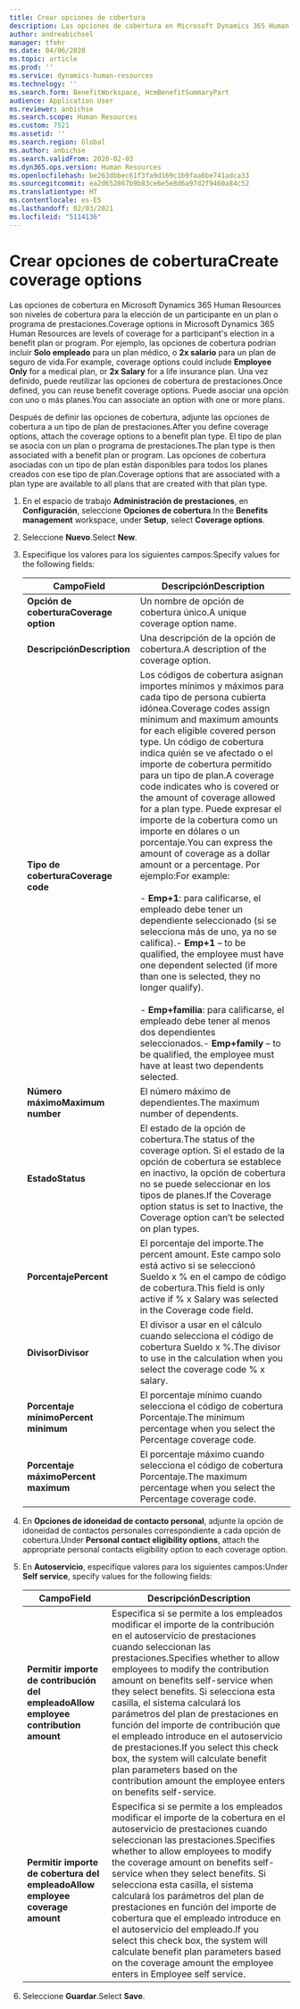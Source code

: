 ```yaml
---
title: Crear opciones de cobertura
description: Las opciones de cobertura en Microsoft Dynamics 365 Human Resources son niveles de cobertura para la elección de un participante en un plan o programa de prestaciones.
author: andreabichsel
manager: tfehr
ms.date: 04/06/2020
ms.topic: article
ms.prod: ''
ms.service: dynamics-human-resources
ms.technology: ''
ms.search.form: BenefitWorkspace, HcmBenefitSummaryPart
audience: Application User
ms.reviewer: anbichse
ms.search.scope: Human Resources
ms.custom: 7521
ms.assetid: ''
ms.search.region: Global
ms.author: anbichse
ms.search.validFrom: 2020-02-03
ms.dyn365.ops.version: Human Resources
ms.openlocfilehash: be263dbbec61f3fa9d169c1b9faa6be741adca33
ms.sourcegitcommit: ea2d652867b9b83ce6e5e8d6a97d2f9460a84c52
ms.translationtype: HT
ms.contentlocale: es-ES
ms.lasthandoff: 02/03/2021
ms.locfileid: "5114136"
---
```

# <a name="create-coverage-options"></a><span data-ttu-id="eab38-103">Crear opciones de cobertura</span><span class="sxs-lookup"><span data-stu-id="eab38-103">Create coverage options</span></span>

<span data-ttu-id="eab38-104">Las opciones de cobertura en Microsoft Dynamics 365 Human Resources son niveles de cobertura para la elección de un participante en un plan o programa de prestaciones.</span><span class="sxs-lookup"><span data-stu-id="eab38-104">Coverage options in Microsoft Dynamics 365 Human Resources are levels of coverage for a participant's election in a benefit plan or program.</span></span> <span data-ttu-id="eab38-105">Por ejemplo, las opciones de cobertura podrían incluir **Solo empleado** para un plan médico, o **2x salario** para un plan de seguro de vida.</span><span class="sxs-lookup"><span data-stu-id="eab38-105">For example, coverage options could include **Employee Only** for a medical plan, or **2x Salary** for a life insurance plan.</span></span> <span data-ttu-id="eab38-106">Una vez definido, puede reutilizar las opciones de cobertura de prestaciones.</span><span class="sxs-lookup"><span data-stu-id="eab38-106">Once defined, you can reuse benefit coverage options.</span></span> <span data-ttu-id="eab38-107">Puede asociar una opción con uno o más planes.</span><span class="sxs-lookup"><span data-stu-id="eab38-107">You can associate an option with one or more plans.</span></span>

<span data-ttu-id="eab38-108">Después de definir las opciones de cobertura, adjunte las opciones de cobertura a un tipo de plan de prestaciones.</span><span class="sxs-lookup"><span data-stu-id="eab38-108">After you define coverage options, attach the coverage options to a benefit plan type.</span></span> <span data-ttu-id="eab38-109">El tipo de plan se asocia con un plan o programa de prestaciones.</span><span class="sxs-lookup"><span data-stu-id="eab38-109">The plan type is then associated with a benefit plan or program.</span></span> <span data-ttu-id="eab38-110">Las opciones de cobertura asociadas con un tipo de plan están disponibles para todos los planes creados con ese tipo de plan.</span><span class="sxs-lookup"><span data-stu-id="eab38-110">Coverage options that are associated with a plan type are available to all plans that are created with that plan type.</span></span> 

1. <span data-ttu-id="eab38-111">En el espacio de trabajo **Administración de prestaciones**, en **Configuración**, seleccione **Opciones de cobertura**.</span><span class="sxs-lookup"><span data-stu-id="eab38-111">In the **Benefits management** workspace, under **Setup**, select **Coverage options**.</span></span>

2. <span data-ttu-id="eab38-112">Seleccione **Nuevo**.</span><span class="sxs-lookup"><span data-stu-id="eab38-112">Select **New**.</span></span>

3. <span data-ttu-id="eab38-113">Especifique los valores para los siguientes campos:</span><span class="sxs-lookup"><span data-stu-id="eab38-113">Specify values for the following fields:</span></span>

   | <span data-ttu-id="eab38-114">Campo</span><span class="sxs-lookup"><span data-stu-id="eab38-114">Field</span></span> | <span data-ttu-id="eab38-115">Descripción</span><span class="sxs-lookup"><span data-stu-id="eab38-115">Description</span></span> |
   | --- | --- |
   | <span data-ttu-id="eab38-116">**Opción de cobertura**</span><span class="sxs-lookup"><span data-stu-id="eab38-116">**Coverage option**</span></span> | <span data-ttu-id="eab38-117">Un nombre de opción de cobertura único.</span><span class="sxs-lookup"><span data-stu-id="eab38-117">A unique coverage option name.</span></span> |
   | <span data-ttu-id="eab38-118">**Descripción**</span><span class="sxs-lookup"><span data-stu-id="eab38-118">**Description**</span></span> | <span data-ttu-id="eab38-119">Una descripción de la opción de cobertura.</span><span class="sxs-lookup"><span data-stu-id="eab38-119">A description of the coverage option.</span></span> |
   | <span data-ttu-id="eab38-120">**Tipo de cobertura**</span><span class="sxs-lookup"><span data-stu-id="eab38-120">**Coverage code**</span></span> | <span data-ttu-id="eab38-121">Los códigos de cobertura asignan importes mínimos y máximos para cada tipo de persona cubierta idónea.</span><span class="sxs-lookup"><span data-stu-id="eab38-121">Coverage codes assign minimum and maximum amounts for each eligible covered person type.</span></span> <span data-ttu-id="eab38-122">Un código de cobertura indica quién se ve afectado o el importe de cobertura permitido para un tipo de plan.</span><span class="sxs-lookup"><span data-stu-id="eab38-122">A coverage code indicates who is covered or the amount of coverage allowed for a plan type.</span></span> <span data-ttu-id="eab38-123">Puede expresar el importe de la cobertura como un importe en dólares o un porcentaje.</span><span class="sxs-lookup"><span data-stu-id="eab38-123">You can express the amount of coverage as a dollar amount or a percentage.</span></span> <span data-ttu-id="eab38-124">Por ejemplo:</span><span class="sxs-lookup"><span data-stu-id="eab38-124">For example:</span></span></br></br><span data-ttu-id="eab38-125">- **Emp+1**: para calificarse, el empleado debe tener un dependiente seleccionado (si se selecciona más de uno, ya no se califica).</span><span class="sxs-lookup"><span data-stu-id="eab38-125">- **Emp+1** – to be qualified, the employee must have one dependent selected (if more than one is selected, they no longer qualify).</span></span></br></br><span data-ttu-id="eab38-126">- **Emp+familia**: para calificarse, el empleado debe tener al menos dos dependientes seleccionados.</span><span class="sxs-lookup"><span data-stu-id="eab38-126">- **Emp+family** – to be qualified, the employee must have at least two dependents selected.</span></span> |
   | <span data-ttu-id="eab38-127">**Número máximo**</span><span class="sxs-lookup"><span data-stu-id="eab38-127">**Maximum number**</span></span> | <span data-ttu-id="eab38-128">El número máximo de dependientes.</span><span class="sxs-lookup"><span data-stu-id="eab38-128">The maximum number of dependents.</span></span> |
   | <span data-ttu-id="eab38-129">**Estado**</span><span class="sxs-lookup"><span data-stu-id="eab38-129">**Status**</span></span> | <span data-ttu-id="eab38-130">El estado de la opción de cobertura.</span><span class="sxs-lookup"><span data-stu-id="eab38-130">The status of the coverage option.</span></span> <span data-ttu-id="eab38-131">Si el estado de la opción de cobertura se establece en inactivo, la opción de cobertura no se puede seleccionar en los tipos de planes.</span><span class="sxs-lookup"><span data-stu-id="eab38-131">If the Coverage option status is set to Inactive, the Coverage option can’t be selected on plan types.</span></span> |
   | <span data-ttu-id="eab38-132">**Porcentaje**</span><span class="sxs-lookup"><span data-stu-id="eab38-132">**Percent**</span></span> | <span data-ttu-id="eab38-133">El porcentaje del importe.</span><span class="sxs-lookup"><span data-stu-id="eab38-133">The percent amount.</span></span> <span data-ttu-id="eab38-134">Este campo solo está activo si se seleccionó Sueldo x % en el campo de código de cobertura.</span><span class="sxs-lookup"><span data-stu-id="eab38-134">This field is only active if % x Salary was selected in the Coverage code field.</span></span> |
   | <span data-ttu-id="eab38-135">**Divisor**</span><span class="sxs-lookup"><span data-stu-id="eab38-135">**Divisor**</span></span> | <span data-ttu-id="eab38-136">El divisor a usar en el cálculo cuando selecciona el código de cobertura Sueldo x %.</span><span class="sxs-lookup"><span data-stu-id="eab38-136">The divisor to use in the calculation when you select the coverage code % x salary.</span></span> |
   | <span data-ttu-id="eab38-137">**Porcentaje mínimo**</span><span class="sxs-lookup"><span data-stu-id="eab38-137">**Percent minimum**</span></span> | <span data-ttu-id="eab38-138">El porcentaje mínimo cuando selecciona el código de cobertura Porcentaje.</span><span class="sxs-lookup"><span data-stu-id="eab38-138">The minimum percentage when you select the Percentage coverage code.</span></span> |
   | <span data-ttu-id="eab38-139">**Porcentaje máximo**</span><span class="sxs-lookup"><span data-stu-id="eab38-139">**Percent maximum**</span></span> | <span data-ttu-id="eab38-140">El porcentaje máximo cuando selecciona el código de cobertura Porcentaje.</span><span class="sxs-lookup"><span data-stu-id="eab38-140">The maximum percentage when you select the Percentage coverage code.</span></span> |

4. <span data-ttu-id="eab38-141">En **Opciones de idoneidad de contacto personal**, adjunte la opción de idoneidad de contactos personales correspondiente a cada opción de cobertura.</span><span class="sxs-lookup"><span data-stu-id="eab38-141">Under **Personal contact eligibility options**, attach the appropriate personal contacts eligibility option to each coverage option.</span></span>

5. <span data-ttu-id="eab38-142">En **Autoservicio**, especifique valores para los siguientes campos:</span><span class="sxs-lookup"><span data-stu-id="eab38-142">Under **Self service**, specify values for the following fields:</span></span>

   | <span data-ttu-id="eab38-143">Campo</span><span class="sxs-lookup"><span data-stu-id="eab38-143">Field</span></span> | <span data-ttu-id="eab38-144">Descripción</span><span class="sxs-lookup"><span data-stu-id="eab38-144">Description</span></span> |
   | --- | --- |
   | <span data-ttu-id="eab38-145">**Permitir importe de contribución del empleado**</span><span class="sxs-lookup"><span data-stu-id="eab38-145">**Allow employee contribution amount**</span></span> | <span data-ttu-id="eab38-146">Especifica si se permite a los empleados modificar el importe de la contribución en el autoservicio de prestaciones cuando seleccionan las prestaciones.</span><span class="sxs-lookup"><span data-stu-id="eab38-146">Specifies whether to allow employees to modify the contribution amount on benefits self-service when they select benefits.</span></span> <span data-ttu-id="eab38-147">Si selecciona esta casilla, el sistema calculará los parámetros del plan de prestaciones en función del importe de contribución que el empleado introduce en el autoservicio de prestaciones.</span><span class="sxs-lookup"><span data-stu-id="eab38-147">If you select this check box, the system will calculate benefit plan parameters based on the contribution amount the employee enters on benefits self-service.</span></span> |
   | <span data-ttu-id="eab38-148">**Permitir importe de cobertura del empleado**</span><span class="sxs-lookup"><span data-stu-id="eab38-148">**Allow employee coverage amount**</span></span> | <span data-ttu-id="eab38-149">Especifica si se permite a los empleados modificar el importe de la cobertura en el autoservicio de prestaciones cuando seleccionan las prestaciones.</span><span class="sxs-lookup"><span data-stu-id="eab38-149">Specifies whether to allow employees to modify the coverage amount on benefits self-service when they select benefits.</span></span> <span data-ttu-id="eab38-150">Si selecciona esta casilla, el sistema calculará los parámetros del plan de prestaciones en función del importe de cobertura que el empleado introduce en el autoservicio del empleado.</span><span class="sxs-lookup"><span data-stu-id="eab38-150">If you select this check box, the system will calculate benefit plan parameters based on the coverage amount the employee enters in Employee self service.</span></span> |

6. <span data-ttu-id="eab38-151">Seleccione **Guardar**.</span><span class="sxs-lookup"><span data-stu-id="eab38-151">Select **Save**.</span></span> 
